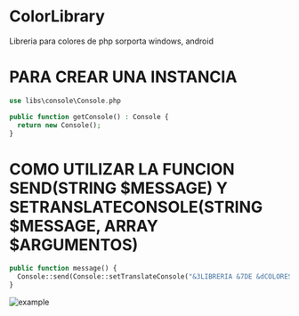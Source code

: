# ColorLibrary
Libreria para colores de php
sorporta windows, android

# PARA CREAR UNA INSTANCIA
```php
use libs\console\Console.php

public function getConsole() : Console {
  return new Console();
}
```

# COMO UTILIZAR LA FUNCION SEND(STRING $MESSAGE) Y SETRANSLATECONSOLE(STRING $MESSAGE, ARRAY $ARGUMENTOS)
```php
public function message() {
  Console::send(Console::setTranslateConsole("&3LIBRERIA &7DE &dCOLORES", []);
}
```

![example](https://m.imgur.com/a/Ahg8ijb)
